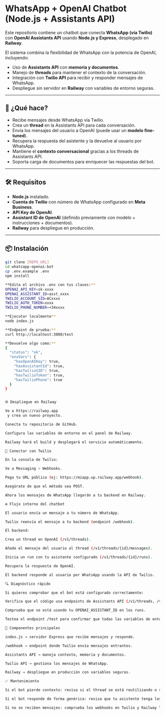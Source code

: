 # WhatsApp + OpenAI Chatbot (Node.js + Assistants API)

Este repositorio contiene un chatbot que conecta **WhatsApp (vía Twilio)** con **OpenAI Assistants API** usando **Node.js y Express**, desplegado en **Railway**.  

El sistema combina la flexibilidad de WhatsApp con la potencia de OpenAI, incluyendo:
- Uso de **Assistants API** con **memoria y documentos**.
- Manejo de **threads** para mantener el contexto de la conversación.
- Integración con **Twilio API** para recibir y responder mensajes de WhatsApp.
- Despliegue sin servidor en **Railway** con variables de entorno seguras.

---

## 🚀 ¿Qué hace?
- Recibe mensajes desde WhatsApp vía Twilio.
- Crea un **thread** en la Assistants API para cada conversación.
- Envía los mensajes del usuario a OpenAI (puede usar un **modelo fine-tuned**).
- Recupera la respuesta del asistente y la devuelve al usuario por WhatsApp.
- Mantiene el **contexto conversacional** gracias a los threads de Assistants API.
- Soporta carga de documentos para enriquecer las respuestas del bot.

---

## 🛠 Requisitos
- **Node.js** instalado.
- **Cuenta de Twilio** con número de WhatsApp configurado en **Meta Business**.
- **API Key de OpenAI**.
- **Assistant ID de OpenAI** (definido previamente con modelo + instrucciones + documentos).
- **Railway** para despliegue en producción.

---

## 📦 Instalación
```bash
git clone [REPO_URL]
cd whatsapp-openai-bot
cp .env.example .env
npm install

**Edita el archivo .env con tus claves:**
OPENAI_API_KEY=sk-xxxx
OPENAI_ASSISTANT_ID=asst_xxxx
TWILIO_ACCOUNT_SID=ACxxxx
TWILIO_AUTH_TOKEN=xxxx
TWILIO_PHONE_NUMBER=+34xxxx

**Ejecutar localmente**
node index.js

**Endpoint de prueba:**
curl http://localhost:3000/test

**Devuelve algo como:**
{
  "status": "ok",
  "envVars": {
    "hasOpenAIKey": true,
    "hasAssistantId": true,
    "hasTwilioSID": true,
    "hasTwilioToken": true,
    "hasTwilioPhone": true
  }
}


🌐 Despliegue en Railway

Ve a https://railway.app
 y crea un nuevo proyecto.

Conecta tu repositorio de GitHub.

Configura las variables de entorno en el panel de Railway.

Railway hará el build y desplegará el servicio automáticamente.

🔁 Conectar con Twilio

En la consola de Twilio:

Ve a Messaging > Webhooks.

Pega tu URL pública (ej: https://miapp.up.railway.app/webhook).

Asegúrate de que el método sea POST.

Ahora los mensajes de WhatsApp llegarán a tu backend en Railway.

⚙️ Flujo interno del chatbot

El usuario envía un mensaje a tu número de WhatsApp.

Twilio reenvía el mensaje a tu backend (endpoint /webhook).

El backend:

Crea un thread en OpenAI (/v1/threads).

Añade el mensaje del usuario al thread (/v1/threads/{id}/messages).

Inicia un run con tu asistente configurado (/v1/threads/{id}/runs).

Recupera la respuesta de OpenAI.

El backend responde al usuario por WhatsApp usando la API de Twilio.

🔍 Diagnóstico rápido

Si quieres comprobar que el bot está configurado correctamente:

Verifica que el código usa endpoints de Assistants API (/v1/threads, /v1/runs) y no chat.completions.

Comprueba que se está usando tu OPENAI_ASSISTANT_ID en los runs.

Testea el endpoint /test para confirmar que todas las variables de entorno están cargadas.

📂 Componentes principales

index.js → servidor Express que recibe mensajes y responde.

/webhook → endpoint donde Twilio envía mensajes entrantes.

Assistants API → maneja contexto, memoria y documentos.

Twilio API → gestiona los mensajes de WhatsApp.

Railway → despliegue en producción con variables seguras.

✅ Mantenimiento

Si el bot pierde contexto: revisa si el thread se está reutilizando o se crea uno nuevo en cada mensaje.

Si el bot responde de forma genérica: revisa que tu asistente tenga los documentos e instrucciones cargadas en OpenAI.

Si no se reciben mensajes: comprueba los webhooks en Twilio y Railway logs.


